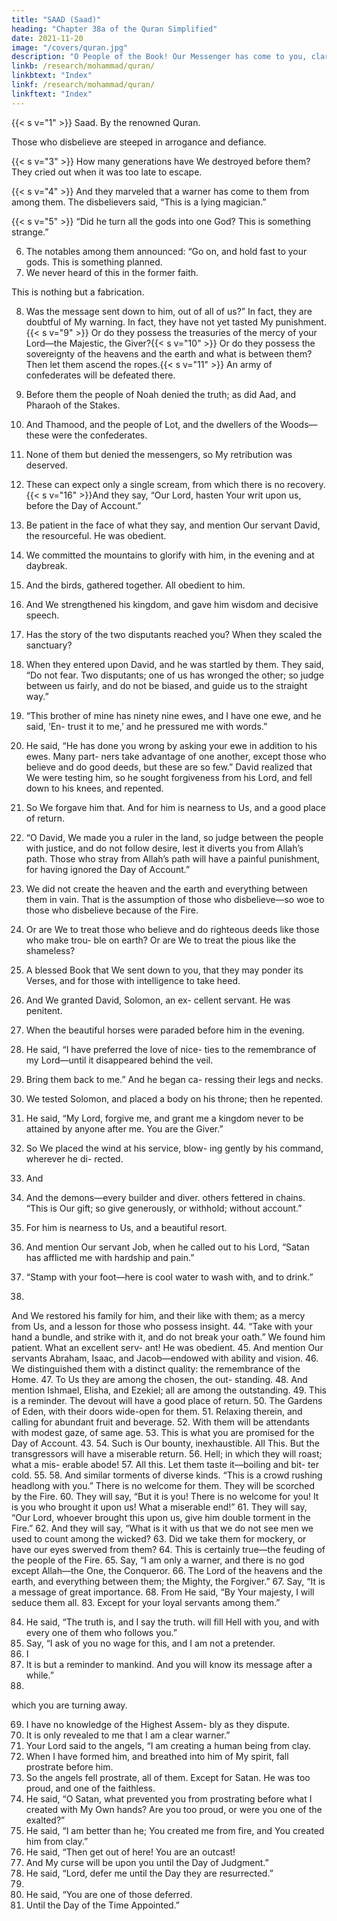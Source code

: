 ```yaml
---
title: "SAAD (Saad)"
heading: "Chapter 38a of the Quran Simplified"
date: 2021-11-20
image: "/covers/quran.jpg"
description: "O People of the Book! Our Messenger has come to you, clarifying for you much of what you kept hidden of the Book, and overlooking much. A light from Allah has come to you, and a clear Book."
linkb: /research/mohammad/quran/
linkbtext: "Index"
linkf: /research/mohammad/quran/
linkftext: "Index"
---
```



{{< s v="1" >}}  Saad. By the renowned Quran.

Those who disbelieve are steeped in arrogance and defiance.

{{< s v="3" >}}  How many generations have We destroyed
before them? They cried out when it was too late to escape.

{{< s v="4" >}}  And they marveled that a warner has come
to them from among them. The disbelievers said, “This is a lying magician.”

{{< s v="5" >}}  “Did he turn all the gods into one God? This is something strange.”

6. The notables among them announced: “Go on, and hold fast to your gods. This is something planned.
7. We never heard of this in the former faith.

This is nothing but a fabrication.

8. Was the message sent down to him, out of
all of us?” In fact, they are doubtful of My
warning. In fact, they have not yet tasted My
punishment.{{< s v="9" >}}  Or do they possess the treasuries of the
mercy of your Lord—the Majestic, the Giver?{{< s v="10" >}}  Or do they possess the sovereignty of the
heavens and the earth and what is between
them? Then let them ascend the ropes.{{< s v="11" >}}  An army of confederates will be defeated there.

12. Before them the people of Noah denied the truth; as did Aad, and Pharaoh of the Stakes.
13. And Thamood, and the people of Lot, and the dwellers of the Woods—these were the
confederates.

14. None of them but denied the messengers, so My retribution was deserved.
15. These can expect only a single scream, from which there is no recovery.
{{< s v="16" >}}And they say, “Our Lord, hasten Your writ upon us, before the Day of Account.”
17. Be patient in the face of what they say, and mention Our servant David, the resourceful. He was obedient.

18. We committed the mountains to glorify with him, in the evening and at daybreak.
19. And the birds, gathered together. All obedient to him.
20. And We strengthened his kingdom, and gave him wisdom and decisive speech.
21. Has the story of the two disputants reached you? When they scaled the sanctuary?
22. When they entered upon David, and he was startled by them. They said, “Do not fear.
Two disputants; one of us has wronged the other; so judge between us fairly, and do not
be biased, and guide us to the straight way.”

23. “This brother of mine has ninety nine ewes, and I have one ewe, and he said, ‘En-
trust it to me,’ and he pressured me with words.”
24. He said, “He has done you wrong by asking your ewe in addition to his ewes. Many part-
ners take advantage of one another, except those who believe and do good deeds, but
these are so few.” David realized that We were testing him, so he sought forgiveness
from his Lord, and fell down to his knees, and repented.
25. So We forgave him that. And for him is nearness to Us, and a good place of return.
26. “O David, We made you a ruler in the land, so judge between the people with justice, and
do not follow desire, lest it diverts you from  Allah’s path. Those who stray from Allah’s
path will have a painful punishment, for having ignored the Day of Account.”
27. We did not create the heaven and the earth
and everything between them in vain. That is the assumption of those who disbelieve—so woe to those who disbelieve because of the Fire.

28. Or are We to treat those who believe and
do righteous deeds like those who make trou-
ble on earth? Or are We to treat the pious like
the shameless?
29. A blessed Book that We sent down to you,
that they may ponder its Verses, and for those
with intelligence to take heed.
30. And We granted David, Solomon, an ex-
cellent servant. He was penitent.
31. When the beautiful horses were paraded
before him in the evening.
32. He said, “I have preferred the love of nice-
ties to the remembrance of my Lord—until it
disappeared behind the veil.
33. Bring them back to me.” And he began ca-
ressing their legs and necks.
34. We tested Solomon, and placed a body on
his throne; then he repented.
35. He said, “My Lord, forgive me, and grant
me a kingdom never to be attained by anyone
after me. You are the Giver.”
36. So We placed the wind at his service, blow-
ing gently by his command, wherever he di-
rected.
37. And
38. And
the demons—every builder and diver.
others fettered in chains.
“This is Our gift; so give generously, or
withhold; without account.”
40. For him is nearness to Us, and a beautiful
resort.
41. And mention Our servant Job, when he
called out to his Lord, “Satan has afflicted me
with hardship and pain.”
42. “Stamp with your foot—here is cool water
to wash with, and to drink.”
39.
And We restored his family for him, and
their like with them; as a mercy from Us, and
a lesson for those who possess insight.
44. “Take with your hand a bundle, and strike
with it, and do not break your oath.” We
found him patient. What an excellent serv-
ant! He was obedient.
45. And mention Our servants Abraham,
Isaac, and Jacob—endowed with ability and
vision.
46. We distinguished them with a distinct
quality: the remembrance of the Home.
47. To Us they are among the chosen, the out-
standing.
48. And mention Ishmael, Elisha, and Ezekiel;
all are among the outstanding.
49. This is a reminder. The devout will have a
good place of return.
50. The Gardens of Eden, with their doors
wide-open for them.
51. Relaxing therein, and calling for abundant
fruit and beverage.
52. With them will be attendants with modest
gaze, of same age.
53. This is what you are promised for the Day
of Account.
43.
54. Such
is Our bounty, inexhaustible.
All This. But the transgressors will have a
miserable return.
56. Hell; in which they will roast; what a mis-
erable abode!
57. All this. Let them taste it—boiling and bit-
ter cold.
55.
58. And
similar torments of diverse kinds.
“This is a crowd rushing headlong with
you.” There is no welcome for them. They
will be scorched by the Fire.
60. They will say, “But it is you! There is no
welcome for you! It is you who brought it
upon us! What a miserable end!”
61. They will say, “Our Lord, whoever brought
this upon us, give him double torment in the
Fire.”
62. And they will say, “What is it with us that
we do not see men we used to count among
the wicked?
63. Did we take them for mockery, or have our
eyes swerved from them?
64. This is certainly true—the feuding of the
people of the Fire.
65. Say, “I am only a warner, and there is no
god except Allah—the One, the Conqueror.
66. The Lord of the heavens and the earth, and
everything between them; the Mighty, the
Forgiver.”
67. Say,
“It is a message of great importance.
68. From
He said, “By Your majesty, I will seduce
them all.
83. Except for your loyal servants among
them.”

84. He said, “The truth is, and I say the truth. will fill Hell with you, and with every one
of them who follows you.” 
86. Say, “I ask of you no wage for this, and I am
not a pretender.
85. I
87. It
is but a reminder to mankind.
And you will know its message after a
while.”
88.
which you are turning away.



69. I have no knowledge of the Highest Assem-
bly as they dispute.
70. It is only revealed to me that I am a clear
warner.”
71. Your Lord said to the angels, “I am creating
a human being from clay.
72. When I have formed him, and breathed
into him of My spirit, fall prostrate before
him.
73. So
the angels fell prostrate, all of them.
Except for Satan. He was too proud, and
one of the faithless.
75. He said, “O Satan, what prevented you
from prostrating before what I created with
My Own hands? Are you too proud, or were
you one of the exalted?”
76. He said, “I am better than he; You created
me from fire, and You created him from
clay.”
77. He said, “Then get out of here! You are an
outcast!
78. And My curse will be upon you until the
Day of Judgment.”
79. He said, “Lord, defer me until the Day they
are resurrected.”
74.
80. He
said, “You are one of those deferred.
81. Until
the Day of the Time Appointed.”


